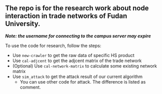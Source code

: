 The repo is for the research work about node interaction in trade networks of Fudan University.
--------------------------------------------------------

***Note: the username for connecting to the campus server may expire***

To use the code for research, follow the steps:

- Use `new-crawler` to get the raw data of specific HS product
- Use `cal-adjcent` to get the adjcent matrix of the trade network
- (Optional) Use `cal-network-matrix` to calculate some existing network matrix
- Use `sim_attack` to get the attack result of our current algorithm
  - You can use other code for attack. The difference is listed as comment.

